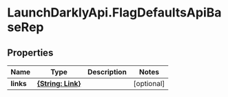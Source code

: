 # LaunchDarklyApi.FlagDefaultsApiBaseRep

## Properties

Name | Type | Description | Notes
------------ | ------------- | ------------- | -------------
**links** | [**{String: Link}**](Link.md) |  | [optional] 


